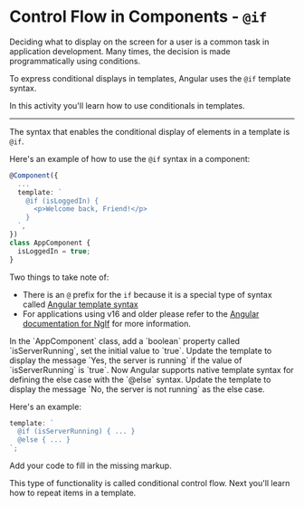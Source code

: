 # Control Flow in Components - `@if`

Deciding what to display on the screen for a user is a common task in application development. Many times, the decision is made programmatically using conditions.

To express conditional displays in templates, Angular uses the `@if` template syntax.

In this activity you'll learn how to use conditionals in templates.

<hr/>

The syntax that enables the conditional display of elements in a template is `@if`.

Here's an example of how to use the `@if` syntax in a component:

```ts
@Component({
  ...
  template: `
    @if (isLoggedIn) {
      <p>Welcome back, Friend!</p>
    }
  `,
})
class AppComponent {
  isLoggedIn = true;
}
```

Two things to take note of:

- There is an `@` prefix for the `if` because it is a special type of syntax called [Angular template syntax](guide/templates)
- For applications using v16 and older please refer to the [Angular documentation for NgIf](guide/directives/structural-directives) for more information.

<docs-workflow>

<docs-step title="Create a property called `isServerRunning`">
In the `AppComponent` class, add a `boolean` property called `isServerRunning`, set the initial value to `true`.
</docs-step>

<docs-step title="Use `@if` in the template">
Update the template to display the message `Yes, the server is running` if the value of `isServerRunning` is `true`.

</docs-step>

<docs-step title="Use `@else` in the template">
Now Angular supports native template syntax for defining the else case with the `@else` syntax. Update the template to display the message `No, the server is not running` as the else case.

Here's an example:

```ts
template: `
  @if (isServerRunning) { ... }
  @else { ... }
`;
```

Add your code to fill in the missing markup.

</docs-step>

</docs-workflow>

This type of functionality is called conditional control flow. Next you'll learn how to repeat items in a template.
